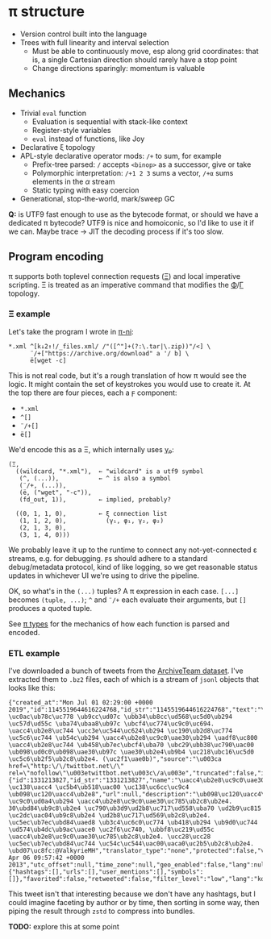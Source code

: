 # π structure
+ Version control built into the language
+ Trees with full linearity and interval selection
  + Must be able to continuously move, esp along grid coordinates: that is, a single Cartesian direction should rarely have a stop point
  + Change directions sparingly: momentum is valuable


## Mechanics
+ Trivial `eval` function
  + Evaluation is sequential with stack-like context
  + Register-style variables
  + `eval` instead of functions, like Joy
+ Declarative ξ topology
+ APL-style declarative operator mods: `/+` to sum, for example
  + Prefix-tree parsed: `/` accepts `<binop>` as a successor, give or take
  + Polymorphic interpretation: `/+1 2 3` sums a vector, `/+α` sums elements in the _α_ stream
  + Static typing with easy coercion
+ Generational, stop-the-world, mark/sweep GC

**Q:** is UTF9 fast enough to use as the bytecode format, or should we have a dedicated π bytecode? UTF9 is nice and homoiconic, so I'd like to use it if we can. Maybe trace → JIT the decoding process if it's too slow.


## Program encoding
π supports both toplevel connection requests ([Ξ](Xi.md)) and local imperative scripting. Ξ is treated as an imperative command that modifies the [Φ](Phi.md)/[Γ](Gamma.md) topology.


### Ξ example
Let's take the program I wrote in [π-ni](pi-ni.md):

```
*.xml ^[k↓2↑!/_files.xml/ /"([^"]+(?:\.tar|\.zip))"/<] \
      ¨/+["https://archive.org/download" a '/ b] \
      ë[wget -c]
```

This is not real code, but it's a rough translation of how π would see the logic. It might contain the set of keystrokes you would use to create it. At the top there are four pieces, each a ϝ component:

+ `*.xml`
+ `^[]`
+ `¨/+[]`
+ `ë[]`

We'd encode this as a Ξ, which internally uses [γ₀](gamma0.md):

```
(Ξ,
  ((wildcard, "*.xml"),  ← "wildcard" is a utf9 symbol
   (^, (...)),           ← ^ is also a symbol
   (¨/+, (...)),
   (ë, ("wget", "-c")),
   (fd_out, 1)),         ← implied, probably?

  ((0, 1, 1, 0),         ← ξ connection list
   (1, 1, 2, 0),           (γ₁, φ₁, γ₂, φ₂)
   (2, 1, 3, 0),
   (3, 1, 4, 0)))
```

We probably leave it up to the runtime to connect any not-yet-connected ε streams, e.g. for debugging. ϝs should adhere to a standard debug/metadata protocol, kind of like logging, so we get reasonable status updates in whichever UI we're using to drive the pipeline.

OK, so what's in the `(...)` tuples? A π expression in each case. `[...]` becomes `(tuple, ...)`; `^` and `¨/+` each evaluate their arguments, but `[]` produces a quoted tuple.

See [π types](pi-types.md) for the mechanics of how each function is parsed and encoded.


### ETL example
I've downloaded a bunch of tweets from the [ArchiveTeam dataset](https://archive.org/details/twitterstream). I've extracted them to `.bz2` files, each of which is a stream of `jsonl` objects that looks like this:

```
{"created_at":"Mon Jul 01 02:29:00 +0000 2019","id":1145519644616224768,"id_str":"1145519644616224768","text":"\uacc4\ub2e8\uc9c0\uae30\ub3c4 \uc0ac\ub78c\uc778 \ub9cc\ud07c \ubb34\ub8cc\ud568\uc5d0\ub294 \uc57d\ud55c \uba74\ubaa8\ub97c \ubcf4\uc774\uc9c0\uc694. \uacc4\ub2e8\uc744 \ucc3e\uc544\uc624\ub294 \uc190\ub2d8\uc774 \uc5c6\uc744 \ub54c\ub294 \uacc4\ub2e8\uc9c0\uae30\ub294 \uadf8\uc800 \uacc4\ub2e8\uc744 \ub458\ub7ec\ubcf4\uba70 \ubc29\ubb38\uc790\uac00 \ub098\ud0c0\ub098\uae30\ub97c \uae30\ub2e4\ub9b4 \uc218\ubc16\uc5d0 \uc5c6\ub2f5\ub2c8\ub2e4. (\uc2f1\uae0b)","source":"\u003ca href=\"http:\/\/twittbot.net\/\" rel=\"nofollow\"\u003etwittbot.net\u003c\/a\u003e","truncated":false,"in_reply_to_status_id":null,"in_reply_to_status_id_str":null,"in_reply_to_user_id":null,"in_reply_to_user_id_str":null,"in_reply_to_screen_name":null,"user":{"id":1331213827,"id_str":"1331213827","name":"\uacc4\ub2e8\uc9c0\uae30","screen_name":"Stairkeeper_bot","location":"\uc774 \uc138\uacc4 \uc5b4\ub518\uac00 \uc138\uc6cc\uc9c4 \ub098\uc120\uacc4\ub2e8","url":null,"description":"\ub098\uc120\uacc4\ub2e8\uc744 \uc9c0\ud0a4\ub294 \uacc4\ub2e8\uc9c0\uae30\uc785\ub2c8\ub2e4. 30\ubd84\ub9c8\ub2e4 \uc790\ub3d9\ud2b8\uc717\ud558\uba70 \ud2b9\uc815 \uc2dc\uac04\ub9c8\ub2e4 \ud2b8\uc717\ud569\ub2c8\ub2e4. \uc5ec\ub7ec\ubd84\uaed8 \ub3c4\uc6c0\uc774 \ub418\ub294 \ub9d0\uc744 \ud574\ub4dc\ub9ac\uace0 \uc2f6\uc740, \ubbf8\uc219\ud55c \uacc4\ub2e8\uc9c0\uae30\uc785\ub2c8\ub2e4. \ucc28\ucc28 \uc5ec\ub7ec\ubd84\uc744 \uc54c\uc544\uac00\uaca0\uc2b5\ub2c8\ub2e4. \ubd07\uc8fc:@ValkyrieMH","translator_type":"none","protected":false,"verified":false,"followers_count":13,"friends_count":23,"listed_count":0,"favourites_count":4,"statuses_count":78203,"created_at":"Sat Apr 06 09:57:42 +0000 2013","utc_offset":null,"time_zone":null,"geo_enabled":false,"lang":null,"contributors_enabled":false,"is_translator":false,"profile_background_color":"C0DEED","profile_background_image_url":"http:\/\/abs.twimg.com\/images\/themes\/theme1\/bg.png","profile_background_image_url_https":"https:\/\/abs.twimg.com\/images\/themes\/theme1\/bg.png","profile_background_tile":false,"profile_link_color":"1DA1F2","profile_sidebar_border_color":"C0DEED","profile_sidebar_fill_color":"DDEEF6","profile_text_color":"333333","profile_use_background_image":true,"profile_image_url":"http:\/\/abs.twimg.com\/sticky\/default_profile_images\/default_profile_normal.png","profile_image_url_https":"https:\/\/abs.twimg.com\/sticky\/default_profile_images\/default_profile_normal.png","profile_banner_url":"https:\/\/pbs.twimg.com\/profile_banners\/1331213827\/1365947495","default_profile":true,"default_profile_image":false,"following":null,"follow_request_sent":null,"notifications":null},"geo":null,"coordinates":null,"place":null,"contributors":null,"is_quote_status":false,"quote_count":0,"reply_count":0,"retweet_count":0,"favorite_count":0,"entities":{"hashtags":[],"urls":[],"user_mentions":[],"symbols":[]},"favorited":false,"retweeted":false,"filter_level":"low","lang":"ko","timestamp_ms":"1561948140659"}^M
```

This tweet isn't that interesting because we don't have any hashtags, but I could imagine faceting by author or by time, then sorting in some way, then piping the result through `zstd` to compress into bundles.

**TODO:** explore this at some point
